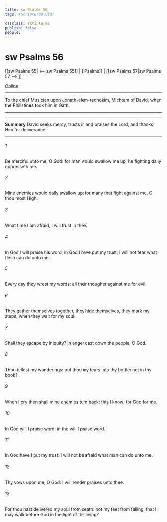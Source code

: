 ```yaml
---
title: sw Psalms 56
tags: #Scriptures\OldT

cssclass: scriptures
publish: false
people:
---
```


# sw Psalms 56
[[sw Psalms 55| <-- sw Psalms 55]] | [[Psalms]] | [[sw Psalms 57|sw Psalms 57 --> ]]

[Online](https://churchofjesuschrist.org/study/scriptures/ot/ps/56?lang=eng)

---
To the chief Musician upon Jonath-elem-rechokim, Michtam of David, when the Philistines took him in Gath.

---

---
__Summary__
David seeks mercy, trusts in and praises the Lord, and thanks Him for deliverance.

---
###### 1 
Be merciful unto me, O God: for man would swallow me up; he fighting daily oppresseth me.

###### 2 
Mine enemies would daily swallow  up: for  many that fight against me, O thou most High.

###### 3 
What time I am afraid, I will trust in thee.

###### 4 
In God I will praise his word, in God I have put my trust; I will not fear what flesh can do unto me.

###### 5 
Every day they wrest my words: all their thoughts  against me for evil.

###### 6 
They gather themselves together, they hide themselves, they mark my steps, when they wait for my soul.

###### 7 
Shall they escape by iniquity? in  anger cast down the people, O God.

###### 8 
Thou tellest my wanderings: put thou my tears into thy bottle:  not in thy book?

###### 9 
When I cry  then shall mine enemies turn back: this I know; for God  for me.

###### 10 
In God will I praise  word: in the  will I praise  word.

###### 11 
In God have I put my trust: I will not be afraid what man can do unto me.

###### 12 
Thy vows  upon me, O God: I will render praises unto thee.

###### 13 
For thou hast delivered my soul from death:  not  my feet from falling, that I may walk before God in the light of the living?


